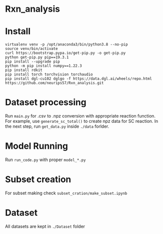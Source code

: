 # Rxn_analysis

# Install

    virtualenv venv -p /opt/anaconda3/bin/python3.8 --no-pip
    source venv/bin/activate
    curl https://bootstrap.pypa.io/get-pip.py -o get-pip.py
    python get-pip.py pip==19.3.1
    pip install --upgrade pip
    python -m pip install numpy==1.22.3
    pip install rdkit
    pip install torch torchvision torchaudio
    pip install dgl-cu102 dglgo -f https://data.dgl.ai/wheels/repo.html
    https://github.com/neurips57/Rxn_analysis.git

# Dataset processing
Run `main.py` for .csv to .npz conversion with appropriate reaction function. For example, use `generate_sc_total()` to create npz data for SC reaction. In the next step, run `get_data.py` inside `./data` forlder.

# Model Running
Run `run_code.py` with proper `model_*.py` 

# Subset creation
For subset making check `subset_cration/make_subset.ipynb`

# Dataset
All datasets are kept in `./Dataset` folder

